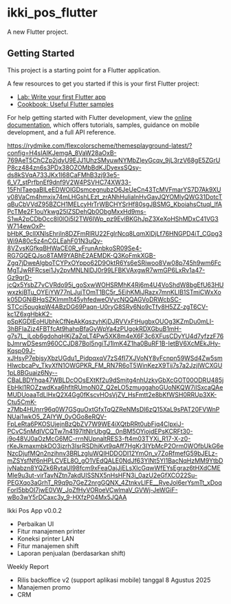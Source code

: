 # ikki_pos_flutter

A new Flutter project.

## Getting Started

This project is a starting point for a Flutter application.

A few resources to get you started if this is your first Flutter project:

- [Lab: Write your first Flutter app](https://docs.flutter.dev/get-started/codelab)
- [Cookbook: Useful Flutter samples](https://docs.flutter.dev/cookbook)

For help getting started with Flutter development, view the
[online documentation](https://docs.flutter.dev/), which offers tutorials,
samples, guidance on mobile development, and a full API reference.

https://rydmike.com/flexcolorscheme/themesplayground-latest/?config=H4sIAIKJemgA_8VaW28aOxB-769AeT5ChCZp2jdyU9EJJ1UhzSMyuwNYMbZleyGcqv_9jL3rzV68gE5ZGrUP8cz484zn6s3PDx38OZOMbBdKJDyexsSQsy-ds8kSVqA733JKx1I68CaFMhB3zj93e5-6_V7_stPrfbnEf9dnf9V2W4PSVHC74XW33-15FhITaegaBlLeEDWOlGDsmcegnubzO6JeUeCn43TcMVFmarYS7D7Ak9XUy08VaCm4hmxjx74mLHGshLEzt_zrANhHulialnHvGayJQYOMlyQWG31DotcTqBuCbVVdZ95BZCH1MELcyHrTrWBCHYSrHf80sgJBSMG_KboiahsCtuql_lfAPcTMe2F1ouYkwg25IZSDehQb0ObgMxxHd9ms-S1wA2pCDbOcc8I0lOi5I2TW6IWp_pz9EvlBKGhJpZ3XeXoHShMDxC41VG3W714ewOxP-bHbK_9clIXNlsEhrjln8DZFmRlRU22FglrNcq8LqmXlDjLf76HNGPD4iT_CGpg3Wi9A80c5z4nCGLEahF01N3uQy-8VZvsKGfkqBHWaCE0R_yFrunAnbkoSR09Se4-RG7GQEQJso8TAM9YABhE2AEMDK-Q3KoFmkXGB-Zgq7jDweAlgboTCYPxOYppo62D9OktR6Ys6eSRiwoo8Vw08p745h9wm6FcMgTJwRFRcsei1Jy2pvMNLNlDJ0r99LFBKVAxgwR7wmGP6LxRv1a47-Gz9qrD-jcQx5YsbZ7vCVRdo95i_goSxwWOHSRMhK4Rj6m4U4VoShdW8bgEfU63HUwxzkjBTu_OYEiYW77nLJujTOmT1BC5r_5EjhKMiJRazx7mnKLIB1STmiCWxXok05DGNiBHqSZKImm1t45yhfedweOVycNQQAGVoDRWcbSC-STCcj5pugkpW4ABzDG69Paqn-U0ryG8SRy6No9cTfy8H5ZZ-zgT6CV-kc1Z6xgHbkK2-pSpKGDlEoHUbhkCfNeAkKqszyhKjDJRVVxFtHugbxOUOg3KZmDu0mLI-3hBFIaZjz4FBTfcAt9hahpBfaGyWpYa4zPUgokRDXGbuB1mH-g7s7L_jLob6gdohqHKjZaZqLT4Pw5XK8m4eX6F3c6XFusCDyYU4d7yfzzF76bJmrwDSesm960CCJD87Bol5ngiTJ1lmK4Z1ha0BuRF1B-IetBV6XcMEkJHy-Kqsp09J-xJHsyP7ebjsyXbzUGdu1_PidpqxqV7zS4fI7XJVoNY8vFcnpn59WSd4Zw5smHlwcbcaPv_TkyXfN1OWGPKR_FM_RN7R6oT5WinKezX9Tij7s7a2JzjIWCXGU1pL8BGuaiz6Ny--CBaLBDYhqa47WBLDcOOsEXtKf2u9dSmjtg4nhUzkyGbXcGOT00ODRU485jEbHkl1ROZzwdKxa6hfltRUmoN0Z_Q2eLO5zmuggahoGUoNKQW7iISxcaQAeMUDUoaaTdLlHxQ2X4Gg0fKscvHOsVjZV_HsFmtt2e8bKfWSH0RRUp3XK-Ctu5CmK-z7Mb4HUnrr96q0W7GSguOxtGfxTqQZReNMsDl6zQ15XaL9sPAT20FVWnPNUai1wkO5_ZAIYW_0yOGo8eRQV-FpLeRta6PKOSUjejnBzQbZV7W9WE4iXQtbRRt0ubFjq4ClpxiJ-PCvC5nMdIVCQTw7n4197ItNlrUbgQ__0nBM5OYiojdEPsKCRFt30-j9o48VJ0aOzMcG6MC-rrnNUpnaltRES3-ft4m03TYXj_R17-X-z0-rKeJkmaxmbkDO3jzrh3IsrRSDhjKvt9qAff7HgKr3IYbMcP2Orm0WOfbUkG6eNzcDjufMQn2nzihnv3BRLzgluWQIHDDODI12YmOn_v7ZoRfmefG59bJELz-mZSYsfNf6nHPLCVEL8O_gO1VEdQALE0NdJf63YlNt5YI1BacNqHzMM9YtbDjvNabzn8YQZk6RytaUl98fcm9xFeaOajJjELsXIcGqwWfEYsEgraz6tHXdCMEMle9u3ut-virTavNZtn7akdUISSNX5nHsHFN3i_0azU2eGfXCO22Su-PEGXqo3aGrhT_R9q9p7GeZ2nrgGQNX_4ZtnkvLlFE__RyeJol6erYsmTt_xDoqForI5bbOI7jwE0VW_JoZfHyVORoeVCwlmaV_GVWj-JeWGiF-wBo3wY5rDCaxc3y_9-HXfzP04Mx5JQAA

Ikki Pos App v0.0.2

- Perbaikan UI
- Fitur manajemen printer
- Koneksi printer LAN
- Fitur manajemen shift
- Laporan penjualan (berdasarkan shift)

Weekly Report

- Rilis backoffice v2 (support aplikasi mobile) tanggal 8 Agustus 2025
- Manajemen promo
- CRM
